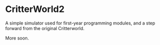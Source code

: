 # CritterWorld2

A simple simulator used for first-year programming modules, and a step forward
from the original Critterworld.

More soon.
